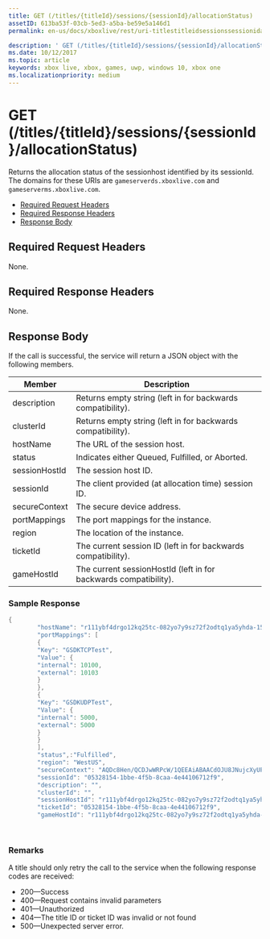 ```yaml
---
title: GET (/titles/{titleId}/sessions/{sessionId}/allocationStatus)
assetID: 613ba53f-03cb-5ed3-a5ba-be59e5a146d1
permalink: en-us/docs/xboxlive/rest/uri-titlestitleidsessionssessionidallocationstatus-get.html

description: ' GET (/titles/{titleId}/sessions/{sessionId}/allocationStatus)'
ms.date: 10/12/2017
ms.topic: article
keywords: xbox live, xbox, games, uwp, windows 10, xbox one
ms.localizationpriority: medium
---
```

# GET (/titles/{titleId}/sessions/{sessionId}/allocationStatus)
Returns the allocation status of the sessionhost identified by its sessionId. 
The domains for these URIs are `gameserverds.xboxlive.com` and `gameserverms.xboxlive.com`.
 
  * [Required Request Headers](#ID4E4)
  * [Required Response Headers](#ID4EEB)
  * [Response Body](#ID4ELB)
 
<a id="ID4E4"></a>

 
## Required Request Headers
 
None.
  
<a id="ID4EEB"></a>

 
## Required Response Headers
 
None.
  
<a id="ID4ELB"></a>

 
## Response Body
 
If the call is successful, the service will return a JSON object with the following members.
 
| Member| Description| 
| --- | --- | 
| description| Returns empty string (left in for backwards compatibility).| 
| clusterId| Returns empty string (left in for backwards compatibility).| 
| hostName| The URL of the session host.| 
| status| Indicates either Queued, Fulfilled, or Aborted.| 
| sessionHostId| The session host ID.| 
| sessionId| The client provided (at allocation time) session ID.| 
| secureContext| The secure device address.| 
| portMappings| The port mappings for the instance.| 
| region| The location of the instance.| 
| ticketId| The current session ID (left in for backwards compatibility).| 
| gameHostId| The current sessionHostId (left in for backwards compatibility).| 
 
<a id="ID4EGD"></a>

 
### Sample Response
 

```cpp
{
        "hostName": "r111ybf4drgo12kq25tc-082yo7y9sz72f2odtq1ya5yhda-155169995-ncus.cloudapp.net",
        "portMappings": [
        {
        "Key": "GSDKTCPTest",
        "Value": {
        "internal": 10100,
        "external": 10103
        }
        },
        {
        "Key": "GSDKUDPTest",
        "Value": {
        "internal": 5000,
        "external": 5000
        }
        }
        ],
        "status",:"Fulfilled",
        "region": "WestUS",
        "secureContext": "AQDc8Hen/QCDJwWRPcW/1QEEAiABAACdOJU8JNujcXyUPwUBCnue+g==",
        "sessionId": "05328154-1bbe-4f5b-8caa-4e44106712f9",
        "description": "",
        "clusterId": "",
        "sessionHostId": "r111ybf4drgo12kq25tc-082yo7y9sz72f2odtq1ya5yhda-155169995-ncus.GSDKAgent_IN_0.0",
        "ticketId": "05328154-1bbe-4f5b-8caa-4e44106712f9",
        "gameHostId": "r111ybf4drgo12kq25tc-082yo7y9sz72f2odtq1ya5yhda-155169995-ncus.GSDKAgent_IN_0.0"

      
```

  
<a id="remarks"></a>

 
### Remarks
 
A title should only retry the call to the service when the following response codes are received:
 
   * 200—Success 
   * 400—Request contains invalid parameters 
   * 401—Unauthorized 
   * 404—The title ID or ticket ID was invalid or not found 
   * 500—Unexpected server error. 
    